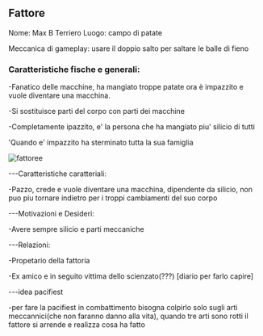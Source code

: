 ## Fattore

Nome: Max B Terriero
Luogo: campo di patate



Meccanica di gameplay: usare il doppio salto per saltare le balle di fieno


### Caratteristiche fische e generali:

-Fanatico delle macchine, ha mangiato troppe patate ora è impazzito e vuole diventare una macchina. 

-Si sostituisce parti del corpo con parti dei macchine

-Completamente ipazzito, e' la persona che ha mangiato piu' silicio di tutti

'Quando e' impazzito ha sterminato tutta la sua famiglia

![fattoree](https://github.com/user-attachments/assets/6b3aa0c2-d6e6-461d-8127-f57fd73da99d)



---Caratteristiche caratteriali:

-Pazzo, crede e vuole diventare una macchina, dipendente da silicio, 
non puo piu tornare indietro per i troppi cambiamenti del suo corpo



---Motivazioni e Desideri:

-Avere sempre silicio e parti meccaniche 



---Relazioni:

-Propetario della fattoria

-Ex amico e in seguito vittima dello scienzato(???) [diario per farlo capire]






---idea pacifiest

-per fare la pacifiest in combattimento bisogna colpirlo solo sugli arti meccannici(che non faranno danno alla vita),
quando tre arti sono rotti il fattore si arrende e realizza cosa ha fatto



